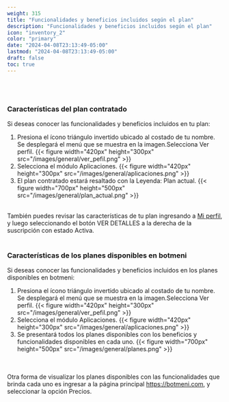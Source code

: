 ```yaml
---
weight: 315
title: "Funcionalidades y beneficios incluidos según el plan"
description: "Funcionalidades y beneficios incluidos según el plan"
icon: "inventory_2"
color: "primary"
date: "2024-04-08T23:13:49-05:00"
lastmod: "2024-04-08T23:13:49-05:00"
draft: false
toc: true
---
```

<br></br>
### Características del plan contratado

Si deseas conocer las funcionalidades y beneficios incluidos en tu plan:
1. Presiona el ícono triángulo invertido ubicado al costado de tu nombre. Se desplegará el menú que se muestra en la imagen.Selecciona Ver perfil.
{{< figure width="420px" height="300px" src="/images/general/ver_pefil.png" >}}
2. Selecciona el módulo Aplicaciones.
{{< figure width="420px" height="300px" src="/images/general/aplicaciones.png" >}}
3. El plan contratado estará resaltado con la Leyenda: Plan actual.
{{< figure width="700px" height="500px" src="/images/general/plan_actual.png" >}}
<br></br>

También puedes revisar las características de tu plan ingresando a [Mi perfil](Visualizar_tu_perfil.md), y luego seleccionando el botón VER DETALLES a la derecha de la suscripción con estado Activa.
<br></br>

### Características de los planes disponibles en botmeni

Si deseas conocer las funcionalidades y beneficios incluidos en los planes disponibles en botmeni:
1. Presiona el ícono triángulo invertido ubicado al costado de tu nombre. Se desplegará el menú que se muestra en la imagen.Selecciona Ver perfil.
{{< figure width="420px" height="300px" src="/images/general/ver_pefil.png" >}}
2. Selecciona el módulo Aplicaciones.
{{< figure width="420px" height="300px" src="/images/general/aplicaciones.png" >}}
3. Se presentará todos los planes disponibles con los beneficios y funcionalidades disponibles en cada uno.
{{< figure width="700px" height="500px" src="/images/general/planes.png" >}}


<br></br>
Otra forma de visualizar los planes disponibles con las funcionalidades que brinda cada uno es ingresar a la página principal <https://botmeni.com>, y seleccionar la opción Precios.
<br></br>